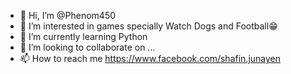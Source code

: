 - 👋 Hi, I’m @Phenom450
- 👀 I’m interested in games specially Watch Dogs and Football😁
- 🌱 I’m currently learning Python
- 💞️ I’m looking to collaborate on ...
- 📫 How to reach me https://www.facebook.com/shafin.junayen

<!---
Phenom450/Phenom450 is a ✨ special ✨ repository because its `README.md` (this file) appears on your GitHub profile.
You can click the Preview link to take a look at your changes.
--->
